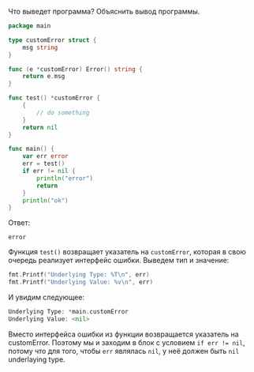 Что выведет программа? Объяснить вывод программы.

```go
package main

type customError struct {
	msg string
}

func (e *customError) Error() string {
	return e.msg
}

func test() *customError {
	{
		// do something
	}
	return nil
}

func main() {
	var err error
	err = test()
	if err != nil {
		println("error")
		return
	}
	println("ok")
}
```

Ответ:
```
error
```
Функция `test()` возвращает указатель на `customError`, которая в свою очередь реализует интерфейс ошибки. Выведем тип и значение:
```go
fmt.Printf("Underlying Type: %T\n", err)
fmt.Printf("Underlying Value: %v\n", err)
```
И увидим следующее:
```go
Underlying Type: *main.customError
Underlying Value: <nil>
```
Вместо интерфейса ошибки из функции возвращается указатель на customError. Поэтому мы и заходим в блок с условием `if err != nil`, потому что для того, чтобы `err` являлась `nil`, у неё должен быть `nil` underlaying type. 